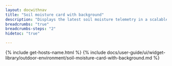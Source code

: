```yaml
---
layout: docwithnav
title: "Soil moisture card with background"
description: "Displays the latest soil moisture telemetry in a scalable rectangle card with the background image."
breadcrumbs: "true"
breadcrumbs-steps: "2"
hidetoc: "true"

---
```

{% include get-hosts-name.html %}
{% include docs/user-guide/ui/widget-library/outdoor-environment/soil-moisture-card-with-background.md %}
